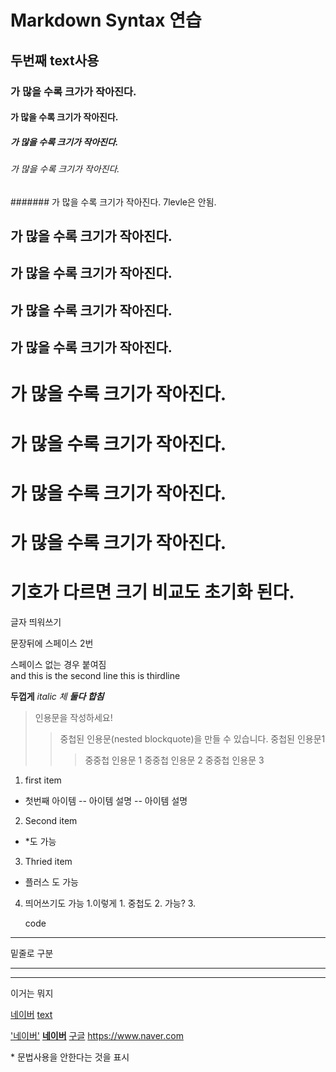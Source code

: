 # Markdown Syntax 연습

## 두번째 text사용

### 가 많을 수록 크가가 작아진다.

#### 가 많을 수록 크기가 작아진다.

##### 가 많을 수록 크기가 작아진다.

###### 가 많을 수록 크기가 작아진다.

####### 가 많을 수록 크기가 작아진다. 7levle은 안됨.

가 많을 수록 크기가 작아진다.
-------------

가 많을 수록 크기가 작아진다.
-------------

가 많을 수록 크기가 작아진다.
-------------

가 많을 수록 크기가 작아진다.
---------------

가 많을 수록 크기가 작아진다.
==================

가 많을 수록 크기가 작아진다.
===============

가 많을 수록 크기가 작아진다.
===============

가 많을 수록 크기가 작아진다.
==============

# 기호가 다르면 크기 비교도 초기화 된다.

글자 띄워쓰기

문장뒤에 스페이스 2번

스페이스 없는 경우 붙여짐<br>
and this is the second line
this is thirdline

__두껍게__
_italic 체_
***둘다 합침***


> 인용문을 작성하세요!
>> 중첩된 인용문(nested blockquote)을 만들 수 있습니다.
>> 중첩된 인용문1
>>> 중중첩 인용문 1
>>> 중중첩 인용문 2
>>> 중중첩 인용문 3

1. first item
- 첫번째 아이템
-- 아이템 설명
-- 아이템 설명
2. Second item
* *도 가능 
3. Thried item
+ 플러스 도  가능
4. 띄어쓰기도 가능
    1.이렇게
        1. 중첩도
        2. 가능?
        3. 


    code
--- 
밑줄로 구분

***
___

이거는 뭐지

[네이버](https://www.naver.com/)
[text](#1)

['네이버'](https://www.naver.com/)
**[네이버](https://www.naver.com/)**
[구글][1]
<https://www.naver.com>

[1]: https://www.google.com/webhp?hl=ko&sa=X&ved=0ahUKEwip47aJjdWMAxUbcPUHHbWjNHsQPAgI "추가적인 설명"






\* 문법사용을 안한다는 것을 표시














